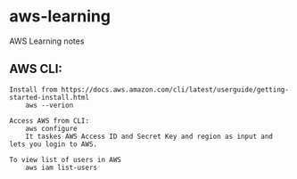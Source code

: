# aws-learning
AWS Learning notes

## AWS CLI:
    Install from https://docs.aws.amazon.com/cli/latest/userguide/getting-started-install.html
        aws --verion

    Access AWS from CLI:
        aws configure
        It taskes AWS Access ID and Secret Key and region as input and lets you login to AWS.

    To view list of users in AWS
        aws iam list-users
